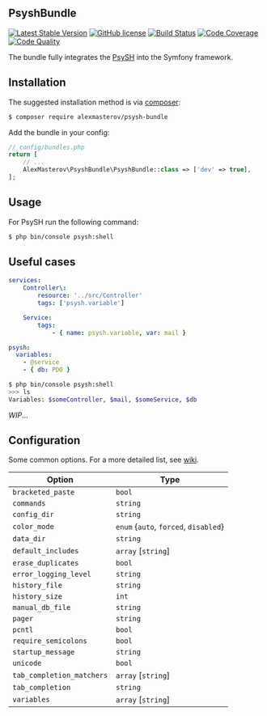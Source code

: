 ## PsyshBundle

[![Latest Stable Version](https://poser.pugx.org/alexmasterov/psysh-bundle/v/stable)](https://packagist.org/packages/alexmasterov/psysh-bundle)
[![GitHub license](https://img.shields.io/badge/license-MIT-blue.svg)](https://raw.githubusercontent.com/AlexMasterov/psysh-bundle/master/LICENSE)
[![Build Status](https://travis-ci.org/AlexMasterov/psysh-bundle.svg)](https://travis-ci.org/AlexMasterov/psysh-bundle)
[![Code Coverage](https://scrutinizer-ci.com/g/AlexMasterov/psysh-bundle/badges/coverage.png?b=master)](https://scrutinizer-ci.com/g/AlexMasterov/psysh-bundle/?branch=master)
[![Code Quality](https://scrutinizer-ci.com/g/AlexMasterov/psysh-bundle/badges/quality-score.png?b=master)](https://scrutinizer-ci.com/g/AlexMasterov/psysh-bundle/?branch=master)

The bundle fully integrates the [PsySH](http://psysh.org/) into the Symfony framework.

## Installation

The suggested installation method is via [composer](https://getcomposer.org/):

```sh
$ composer require alexmasterov/psysh-bundle
```

Add the bundle in your config:
```php
// config/bundles.php
return [
    // ...
    AlexMasterov\PsyshBundle\PsyshBundle::class => ['dev' => true],
];
```

## Usage
For PsySH run the following command:
```sh
$ php bin/console psysh:shell
```

## Useful cases
```yml
services:
    Controller\:
        resource: '../src/Controller'
        tags: ['psysh.variable']

    Service:
        tags:
            - { name: psysh.variable, var: mail }
```
```yml
psysh:
  variables:
    - @service
    - { db: PDO }

```
```sh
$ php bin/console psysh:shell
>>> ls
Variables: $someController, $mail, $someService, $db
```
_WIP_...

## Configuration
Some common options. For a more detailed list, see [wiki](https://github.com/bobthecow/psysh/wiki/Config-options).

| Option                    | Type                                  |
|---------------------------|---------------------------------------|
| `bracketed_paste`         | `bool`                                |
| `commands`                | `string`                              |
| `config_dir`              | `string`                              |
| `color_mode`              | `enum` {`auto`, `forced`, `disabled`} |
| `data_dir`                | `string`                              |
| `default_includes`        | `array` [`string`]                    |
| `erase_duplicates`        | `bool`                                |
| `error_logging_level`     | `string`                              |
| `history_file`            | `string`                              |
| `history_size`            | `int`                                 |
| `manual_db_file`          | `string`                              |
| `pager`                   | `string`                              |
| `pcntl`                   | `bool`                                |
| `require_semicolons`      | `bool`                                |
| `startup_message`         | `string`                              |
| `unicode`                 | `bool`                                |
| `tab_completion_matchers` | `array` [`string`]                    |
| `tab_completion`          | `string`                              |
| `variables`               | `array` [`string`]                    |
